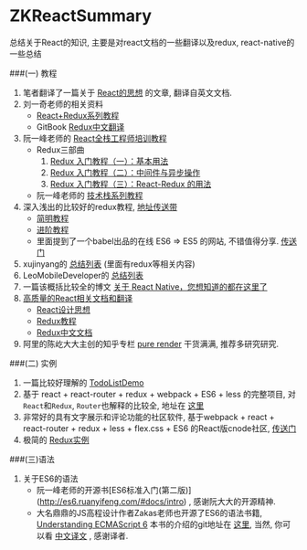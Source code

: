 # ZKReactSummary
总结关于React的知识, 主要是对react文档的一些翻译以及redux, react-native的一些总结

###(一) 教程

1. 笔者翻译了一篇关于 [React的思想](translation/README.md) 的文章, 翻译自英文文档.
2. 刘一奇老师的相关资料
    * [React+Redux系列教程](https://github.com/lewis617/react-redux-tutorial)
    * GitBook [Redux中文翻译](http://cn.redux.js.org/docs/introduction/Motivation.html)
3. 阮一峰老师的 [React全栈工程师培训教程](http://www.ruanyifeng.com/blog/2016/11/javascript.html) <br />
    * Redux三部曲
        1. [Redux 入门教程（一）：基本用法](http://www.ruanyifeng.com/blog/2016/09/redux_tutorial_part_one_basic_usages.html)
        2. [Redux 入门教程（二）：中间件与异步操作](http://www.ruanyifeng.com/blog/2016/09/redux_tutorial_part_two_async_operations.html)
        3. [Redux 入门教程（三）：React-Redux 的用法](http://www.ruanyifeng.com/blog/2016/09/redux_tutorial_part_three_react-redux.html)
    * 阮一峰老师的 [技术栈系列教程](http://www.ruanyifeng.com/blog/2016/09/react-technology-stack.html)
4. 深入浅出的比较好的redux教程, [地址传送带](https://github.com/kenberkeley/redux-simple-tutorial)
    * [简明教程](https://github.com/kenberkeley/redux-simple-tutorial)
    * [进阶教程](https://github.com/kenberkeley/redux-simple-tutorial/blob/master/redux-advanced-tutorial.md)
    * 里面提到了一个babel出品的在线 ES6 => ES5 的网站, 不错值得分享. [传送门](http://babeljs.io/repl/) 
5. xujinyang的 [总结列表](https://github.com/xujinyang/react-native-android-guide) (里面有redux等相关内容)
6. LeoMobileDeveloper的 [总结列表](https://github.com/LeoMobileDeveloper/ReactNativeMaterials)
7. 一篇该概括比较全的博文 [关于 React Native，您想知道的都在这里了](https://my.oschina.net/osccreate/blog/778348)
8. [高质量的React相关文档和翻译](https://github.com/react-guide)
    * [React设计思想](https://github.com/react-guide/react-basic)
    * [Redux教程](https://github.com/react-guide/redux-tutorial-cn#redux-tutorial)
    * [Redux中文文档](https://github.com/camsong/redux-in-chinese)
9. 阿里的陈屹大大主创的知乎专栏 [pure render](https://zhuanlan.zhihu.com/purerender) 干货满满, 推荐多研究研究. 

###(二) 实例

1. 一篇比较好理解的 [TodoListDemo](https://github.com/TongchengQiu/TodoList-as-redux-demo)
2. 基于 react + react-router + redux + webpack + ES6 + less 的完整项目, 对`React`和`Redux`, `Router`也解释的比较全, 
    地址在 [这里](https://github.com/bailicangdu/react-pxq)
3. 非常好的具有文字展示和评论功能的社区软件, 基于webpack + react + react-router + redux + less + flex.css + ES6 的React版cnode社区, [传送门](https://github.com/lzxb/react-cnode)
4. 极简的 [Redux实例](./examples/simple-redux)

###(三)语法

1. 关于ES6的语法
    * 阮一峰老师的开源书[ES6标准入门(第二版)] (http://es6.ruanyifeng.com/#docs/intro) , 感谢阮大大的开源精神.
    * 大名鼎鼎的JS高程设计作者Zakas老师也开源了ES6的语法书籍, [Understanding ECMAScript 6](https://leanpub.com/understandinges6/read)
    本书的介绍的git地址在 [这里](https://github.com/nzakas/understandinges6), 
    当然, 你可以看 [中文译文](https://www.gitbook.com/book/oshotokill/understandinges6-simplified-chinese/details) , 感谢译者.